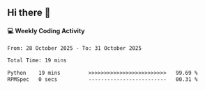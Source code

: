 ## Hi there 👋

#### 💻 Weekly Coding Activity
<!--START_SECTION:waka-->

```txt
From: 28 October 2025 - To: 31 October 2025

Total Time: 19 mins

Python    19 mins         >>>>>>>>>>>>>>>>>>>>>>>>>   99.69 %
RPMSpec   0 secs          -------------------------   00.31 %
```

<!--END_SECTION:waka-->
